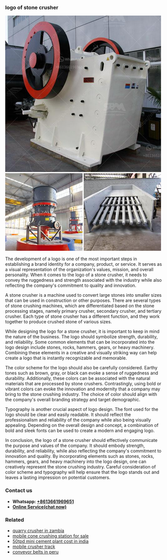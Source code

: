<h3>logo of stone crusher</h3><img src='1708663333.jpg' alt=''><p>The development of a logo is one of the most important steps in establishing a brand identity for a company, product, or service. It serves as a visual representation of the organization's values, mission, and overall personality. When it comes to the logo of a stone crusher, it needs to convey the ruggedness and strength associated with the industry while also reflecting the company's commitment to quality and innovation.</p><p>A stone crusher is a machine used to convert large stones into smaller sizes that can be used in construction or other purposes. There are several types of stone crushing machines, which are differentiated based on the stone processing stages, namely primary crusher, secondary crusher, and tertiary crusher. Each type of stone crusher has a different function, and they work together to produce crushed stone of various sizes.</p><p>While designing the logo for a stone crusher, it is important to keep in mind the nature of the business. The logo should symbolize strength, durability, and reliability. Some common elements that can be incorporated into the logo design include stones, rocks, hammers, gears, or heavy machinery. Combining these elements in a creative and visually striking way can help create a logo that is instantly recognizable and memorable.</p><p>The color scheme for the logo should also be carefully considered. Earthy tones such as brown, gray, or black can evoke a sense of ruggedness and durability. Additionally, these colors can be associated with the natural materials that are processed by stone crushers. Contrastingly, using bold or vibrant colors can evoke the innovation and modernity that a company may bring to the stone crushing industry. The choice of color should align with the company's overall branding strategy and target demographic.</p><p>Typography is another crucial aspect of logo design. The font used for the logo should be clear and easily readable. It should reflect the professionalism and reliability of the company while also being visually appealing. Depending on the overall design and concept, a combination of bold and sleek fonts can be used to create a modern and engaging logo.</p><p>In conclusion, the logo of a stone crusher should effectively communicate the purpose and values of the company. It should embody strength, durability, and reliability, while also reflecting the company's commitment to innovation and quality. By incorporating elements such as stones, rocks, hammers, gears, and heavy machinery into the logo design, one can creatively represent the stone crushing industry. Careful consideration of color scheme and typography will help ensure that the logo stands out and leaves a lasting impression on potential customers.</p><h3>Contact us</h3><ul><li><strong>Whatsapp:&nbsp;<a href="https://wa.me/8613661969651">+8613661969651</a></strong></li><li><a href="https://swt.shibang-china.com/?git&amp;zhl&amp;logo of stone crusher"><strong>Online Service(chat now)</strong></a></li></ul><h3>Related</h3><ul><li><a href='quarry crusher in zambia.md'>quarry crusher in zambia</a></li><li><a href='mobile cone crushing station for sale.md'>mobile cone crushing station for sale</a></li><li><a href='50tpd mini cement plant cost in india.md'>50tpd mini cement plant cost in india</a></li><li><a href='mobile crusher track.md'>mobile crusher track</a></li><li><a href='conveyor belts in peru.md'>conveyor belts in peru</a></li></ul>